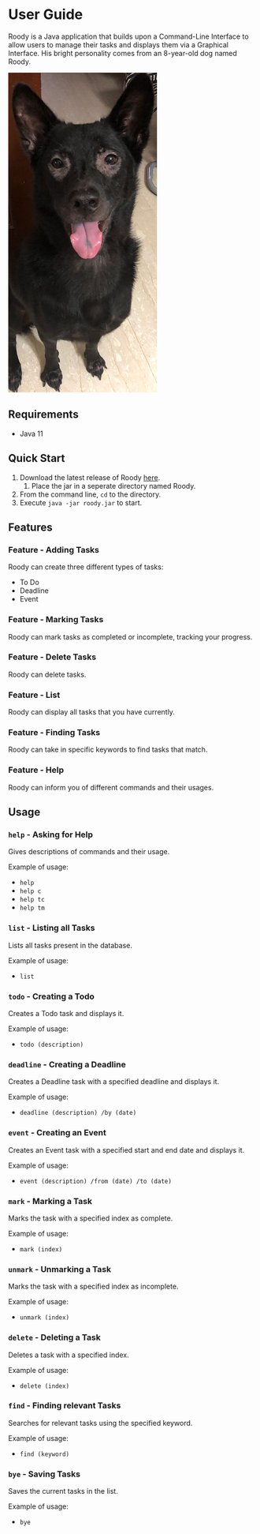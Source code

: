 # User Guide
Roody is a Java application that builds upon a Command-Line Interface to allow 
users to manage their tasks and displays them via a Graphical Interface.
His bright personality comes from an 8-year-old dog named Roody.

![Picture of Roody](./DaRoody%20-%20Docs.png)

## Requirements
- Java 11

## Quick Start
1. Download the latest release of Roody [here](https://github.com/ryanchua00/ip/releases).
    1. Place the jar in a seperate directory named Roody.
2. From the command line, `cd` to the directory.
3. Execute `java -jar roody.jar` to start.

## Features

### Feature - Adding Tasks

Roody can create three different types of tasks:
- To Do
- Deadline
- Event

### Feature - Marking Tasks

Roody can mark tasks as completed or incomplete, tracking your progress.

### Feature - Delete Tasks

Roody can delete tasks.

### Feature - List

Roody can display all tasks that you have currently.

### Feature - Finding Tasks

Roody can take in specific keywords to find tasks that match.

### Feature - Help

Roody can inform you of different commands and their usages.

## Usage 

### `help` - Asking for Help

Gives descriptions of commands and their usage.

Example of usage:

- `help`
- `help c`
- `help tc`
- `help tm`

### `list` - Listing all Tasks

Lists all tasks present in the database.

Example of usage:

- `list`

### `todo` - Creating a Todo

Creates a Todo task and displays it.

Example of usage:

- `todo (description)`

### `deadline` - Creating a Deadline

Creates a Deadline task with a specified deadline and displays it.

Example of usage:

- `deadline (description) /by (date)`

### `event` - Creating an Event

Creates an Event task with a specified start and end date and displays it.

Example of usage:

- `event (description) /from (date) /to (date)`

### `mark` - Marking a Task

Marks the task with a specified index as complete.

Example of usage:

- `mark (index)`

### `unmark` - Unmarking a Task

Marks the task with a specified index as incomplete.

Example of usage:

- `unmark (index)`

### `delete` - Deleting a Task

Deletes a task with a specified index.

Example of usage:

- `delete (index)`

### `find` - Finding relevant Tasks

Searches for relevant tasks using the specified keyword.

Example of usage:

- `find (keyword)`

### `bye` - Saving Tasks

Saves the current tasks in the list.

Example of usage:

- `bye`
